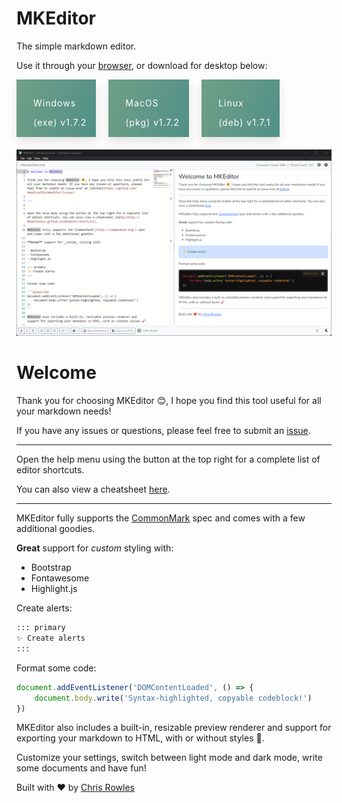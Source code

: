 # MKEditor

The simple markdown editor.

Use it through your [browser](https://mkeditoross.github.io/mkeditor/edit/), or download for desktop below:

<div style="display:flex;align-items:center;gap: 20px;margin-bottom: 20px">
<a href="https://github.com/mkeditorOSS/mkeditor/releases/download/v1.7.2/mkeditor-setup-v1.7.2-x86_64.zip" download style="display:flex;align-items:center;gap:12px;background: #519088;background: linear-gradient(-70deg, #519088, #709f87);box-shadow: 0px 8px 15px rgba(0, 0, 0, 0.1);color: white;text-decoration: none;letter-spacing: 1px;padding: 15px;transition: all .2s ease-in-out;">
    <i class="fa-brands fa-2xl fa-windows me-2"></i>
    <div>
        <p style="margin-bottom: 0px;">Windows</p>
        <p style="margin-bottom: 0px;">(exe) v1.7.2</p>
    </div>
</a>

<a href="https://github.com/mkeditorOSS/mkeditor/releases/download/v1.7.2/mkeditor-setup-v1.7.2-x86_64.pkg" download style="display:flex;align-items:center;gap:12px;background: #519088;background: linear-gradient(-70deg, #519088, #709f87);box-shadow: 0px 8px 15px rgba(0, 0, 0, 0.1);color: white;text-decoration: none;letter-spacing: 1px;padding: 15px;transition: all .2s ease-in-out;">
    <i class="fa-brands fa-2xl fa-apple me-2"></i>
    <div>
        <p style="margin-bottom: 0px;">MacOS</p>
        <p style="margin-bottom: 0px;">(pkg) v1.7.2</p>
    </div>
</a>

<a href="https://github.com/mkeditorOSS/mkeditor/releases/download/v1.7.1/mkeditor-setup-v1.7.1_amd64.deb" download style="display:flex;align-items:center;gap:12px;background: #519088;background: linear-gradient(-70deg, #519088, #709f87);box-shadow: 0px 8px 15px rgba(0, 0, 0, 0.1);color: white;text-decoration: none;letter-spacing: 1px;padding: 15px;transition: all .2s ease-in-out;">
    <i class="fa-brands fa-2xl fa-linux me-2"></i>
    <div>
        <p style="margin-bottom: 0px;">Linux</p>
        <p style="margin-bottom: 0px;">(deb) v1.7.1</p>
    </div>
</a>
</div>

![MKEditor](./docs/demo.png)

# Welcome

Thank you for choosing MKEditor 😊, I hope you find this tool useful for all your markdown needs!

If you have any issues or questions, please feel free to submit an [issue](https://github.com/mkeditorOSS/mkeditor/issues).

---

Open the help menu using the button at the top right for a complete list of editor shortcuts.

You can also view a cheatsheet [here](https://mkeditoross.github.io/mkeditor/shortcuts).

---

MKEditor fully supports the [CommonMark](https://commonmark.org/) spec and comes with a few additional goodies.

**Great** support for _custom_ styling with:

- Bootstrap
- Fontawesome
- Highlight.js

Create alerts:

```md
::: primary
✨ Create alerts
:::
```

Format some code:

```javascript
document.addEventListener('DOMContentLoaded', () => {
    document.body.write('Syntax-highlighted, copyable codeblock!')
})
```

MKEditor also includes a built-in, resizable preview renderer and support for exporting your markdown to HTML, with or without styles 🚀.

Customize your settings, switch between light mode and dark mode, write some documents and have fun!

Built with ❤️ by [Chris Rowles](https://github.com/sentrychris)